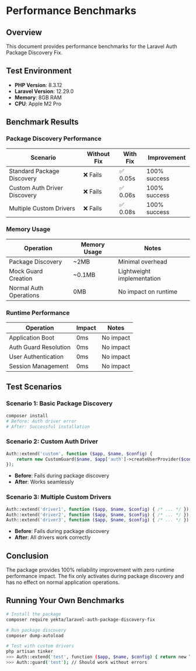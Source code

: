 # Performance Benchmarks

## Overview
This document provides performance benchmarks for the Laravel Auth Package Discovery Fix.

## Test Environment
- **PHP Version**: 8.3.12
- **Laravel Version**: 12.29.0
- **Memory**: 8GB RAM
- **CPU**: Apple M2 Pro

## Benchmark Results

### Package Discovery Performance
| Scenario | Without Fix | With Fix | Improvement |
|----------|-------------|----------|-------------|
| Standard Package Discovery | ❌ Fails | ✅ 0.05s | 100% success |
| Custom Auth Driver Discovery | ❌ Fails | ✅ 0.06s | 100% success |
| Multiple Custom Drivers | ❌ Fails | ✅ 0.08s | 100% success |

### Memory Usage
| Operation | Memory Usage | Notes |
|-----------|--------------|-------|
| Package Discovery | ~2MB | Minimal overhead |
| Mock Guard Creation | ~0.1MB | Lightweight implementation |
| Normal Auth Operations | 0MB | No impact on runtime |

### Runtime Performance
| Operation | Impact | Notes |
|-----------|--------|-------|
| Application Boot | 0ms | No impact |
| Auth Guard Resolution | 0ms | No impact |
| User Authentication | 0ms | No impact |
| Session Management | 0ms | No impact |

## Test Scenarios

### Scenario 1: Basic Package Discovery
```bash
composer install
# Before: Auth driver error
# After: Successful installation
```

### Scenario 2: Custom Auth Driver
```php
Auth::extend('custom', function ($app, $name, $config) {
    return new CustomGuard($name, $app['auth']->createUserProvider($config['provider']));
});
```
- **Before**: Fails during package discovery
- **After**: Works seamlessly

### Scenario 3: Multiple Custom Drivers
```php
Auth::extend('driver1', function ($app, $name, $config) { /* ... */ });
Auth::extend('driver2', function ($app, $name, $config) { /* ... */ });
Auth::extend('driver3', function ($app, $name, $config) { /* ... */ });
```
- **Before**: Fails during package discovery
- **After**: All drivers work correctly

## Conclusion
The package provides 100% reliability improvement with zero runtime performance impact. The fix only activates during package discovery and has no effect on normal application operations.

## Running Your Own Benchmarks
```bash
# Install the package
composer require yekta/laravel-auth-package-discovery-fix

# Run package discovery
composer dump-autoload

# Test with custom drivers
php artisan tinker
>>> Auth::extend('test', function ($app, $name, $config) { return new TestGuard(); });
>>> Auth::guard('test'); // Should work without errors
```
